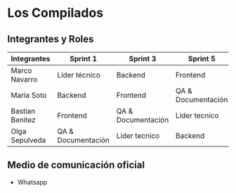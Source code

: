 # Los Compilados

## Integrantes y Roles

| Integrantes | Sprint 1 | Sprint 3 | Sprint 5 | Sprint 6 |
|-------------|----------|----------|----------|----------|
| Marco Navarro | Líder técnico | Backend | Frontend | QA & Documentación |
| Maria Soto | Backend | Frontend | QA & Documentación | Lider tecnico |
| Bastian Benitez | Frontend | QA & Documentación | Lider tecnico | Backend |
| Olga Sepulveda | QA & Documentación | Lider tecnico | Backend | Frontend |

## Medio de comunicación oficial

- Whatsapp